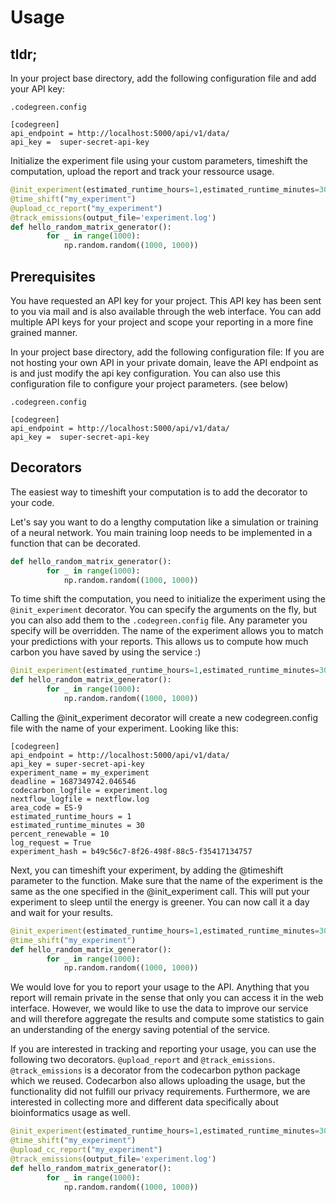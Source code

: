 # Usage

## tldr;

In your project base directory, add the following configuration file and add your API key:

```.codegreen.config```
``` 
[codegreen]
api_endpoint = http://localhost:5000/api/v1/data/
api_key =  super-secret-api-key
```

Initialize the experiment file using your custom parameters, timeshift the computation, upload the report
and track your ressource usage.

```python
@init_experiment(estimated_runtime_hours=1,estimated_runtime_minutes=30,percent_renewable=10,allowed_delay_hours=24,area_code="ES-9",log_request=True,experiment_name="my_experiment",codecarbon_logfile="experiment.log",nextflow_logfile="nextflow.log",overwrite=False)
@time_shift("my_experiment")
@upload_cc_report("my_experiment")
@track_emissions(output_file='experiment.log')
def hello_random_matrix_generator():
        for _ in range(1000):
            np.random.random((1000, 1000))
```

## Prerequisites
You have requested an API key for your project. This API key has been sent to you via mail and
is also available through the web interface. You can add multiple API keys for your project and
scope your reporting in a more fine grained manner.

In your project base directory, add the following configuration file: If you are not hosting your own
API in your private domain, leave the API endpoint as is and just modify the api key configuration.
You can also use this configuration file to configure your project parameters. (see below)

```.codegreen.config```
``` 
[codegreen]
api_endpoint = http://localhost:5000/api/v1/data/
api_key =  super-secret-api-key
```
## Decorators
The easiest way to timeshift your computation is to add the decorator to your code.

Let's say you want to do a lengthy computation like a simulation or training of a neural network.
You main training loop needs to be implemented in a function that can be decorated.


```python
def hello_random_matrix_generator():
        for _ in range(1000):
            np.random.random((1000, 1000))
```

To time shift the computation, you need to initialize the experiment using the ```@init_experiment``` decorator. You can specify the arguments on the fly, but you can also add them to the ```.codegreen.config``` file. Any parameter you specify will be overridden. The name of the experiment allows you to 
match your predictions with your reports. This allows us to compute how much carbon you have saved by
using the service :) 

```python
@init_experiment(estimated_runtime_hours=1,estimated_runtime_minutes=30,percent_renewable=10,allowed_delay_hours=24,area_code="ES-9",log_request=True,experiment_name="my_experiment",codecarbon_logfile="experiment.log",nextflow_logfile="nextflow.log",overwrite=False)
def hello_random_matrix_generator():
        for _ in range(1000):
            np.random.random((1000, 1000))
```

Calling the @init_experiment decorator will create a new codegreen.config file with the name of
your experiment. Looking like this:


```
[codegreen]
api_endpoint = http://localhost:5000/api/v1/data/
api_key = super-secret-api-key
experiment_name = my_experiment
deadline = 1687349742.046546
codecarbon_logfile = experiment.log
nextflow_logfile = nextflow.log
area_code = ES-9
estimated_runtime_hours = 1
estimated_runtime_minutes = 30
percent_renewable = 10
log_request = True
experiment_hash = b49c56c7-8f26-498f-88c5-f35417134757

```

Next, you can timeshift your experiment, by adding the @timeshift parameter to the function. Make sure that
the name of the experiment is the same as the one specified in the @init_experiment call. This will put your experiment to sleep until the energy is greener. You can now call it a day and wait for your results.

```python
@init_experiment(estimated_runtime_hours=1,estimated_runtime_minutes=30,percent_renewable=10,allowed_delay_hours=24,area_code="ES-9",log_request=True,experiment_name="my_experiment",codecarbon_logfile="experiment.log",nextflow_logfile="nextflow.log",overwrite=False)
@time_shift("my_experiment")
def hello_random_matrix_generator():
        for _ in range(1000):
            np.random.random((1000, 1000))
```

We would love for you to report your usage to the API. Anything that you report will remain private in the sense that only you can access it in the web interface. However, we would like to use the data to improve our 
service and will therefore aggregate the results and compute some statistics to gain an understanding of the energy saving potential of the service.

If you are interested in tracking and reporting your usage, you can use the following two decorators.
```@upload_report``` and ```@track_emissions```. ```@track_emissions``` is a decorator from the codecarbon python package which we reused. Codecarbon also allows uploading the usage, but the functionality did not fulfill our privacy requirements. Furthermore, we are interested in collecting more and different data specifically about bioinformatics usage as well.  


```python
@init_experiment(estimated_runtime_hours=1,estimated_runtime_minutes=30,percent_renewable=10,allowed_delay_hours=24,area_code="ES-9",log_request=True,experiment_name="my_experiment",codecarbon_logfile="experiment.log",nextflow_logfile="nextflow.log",overwrite=False)
@time_shift("my_experiment")
@upload_cc_report("my_experiment")
@track_emissions(output_file='experiment.log')
def hello_random_matrix_generator():
        for _ in range(1000):
            np.random.random((1000, 1000))
```

